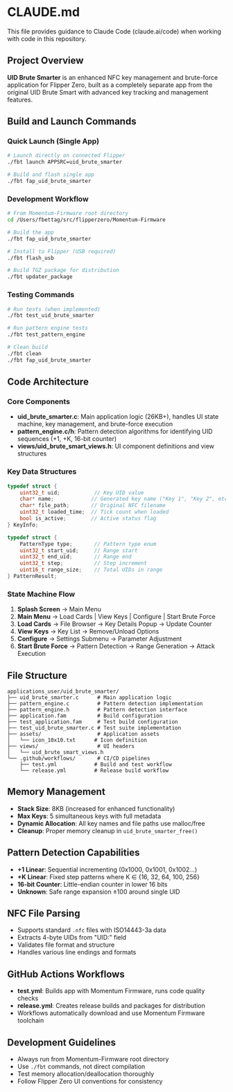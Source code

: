 # CLAUDE.md

This file provides guidance to Claude Code (claude.ai/code) when working with code in this repository.

## Project Overview
**UID Brute Smarter** is an enhanced NFC key management and brute-force application for Flipper Zero, built as a completely separate app from the original UID Brute Smart with advanced key tracking and management features.

## Build and Launch Commands

### Quick Launch (Single App)
```bash
# Launch directly on connected Flipper
./fbt launch APPSRC=uid_brute_smarter

# Build and flash single app
./fbt fap_uid_brute_smarter
```

### Development Workflow
```bash
# From Momentum-Firmware root directory
cd /Users/fbettag/src/flipperzero/Momentum-Firmware

# Build the app
./fbt fap_uid_brute_smarter

# Install to Flipper (USB required)
./fbt flash_usb

# Build TGZ package for distribution
./fbt updater_package
```

### Testing Commands
```bash
# Run tests (when implemented)
./fbt test_uid_brute_smarter

# Run pattern engine tests
./fbt test_pattern_engine

# Clean build
./fbt clean
./fbt fap_uid_brute_smarter
```

## Code Architecture

### Core Components
- **uid_brute_smarter.c**: Main application logic (26KB+), handles UI state machine, key management, and brute-force execution
- **pattern_engine.c/h**: Pattern detection algorithms for identifying UID sequences (+1, +K, 16-bit counter)
- **views/uid_brute_smart_views.h**: UI component definitions and view structures

### Key Data Structures
```c
typedef struct {
    uint32_t uid;           // Key UID value
    char* name;            // Generated key name ("Key 1", "Key 2", etc.)
    char* file_path;       // Original NFC filename
    uint32_t loaded_time;  // Tick count when loaded
    bool is_active;        // Active status flag
} KeyInfo;

typedef struct {
    PatternType type;       // Pattern type enum
    uint32_t start_uid;     // Range start
    uint32_t end_uid;       // Range end
    uint32_t step;          // Step increment
    uint16_t range_size;    // Total UIDs in range
} PatternResult;
```

### State Machine Flow
1. **Splash Screen** → Main Menu
2. **Main Menu** → Load Cards | View Keys | Configure | Start Brute Force
3. **Load Cards** → File Browser → Key Details Popup → Update Counter
4. **View Keys** → Key List → Remove/Unload Options
5. **Configure** → Settings Submenu → Parameter Adjustment
6. **Start Brute Force** → Pattern Detection → Range Generation → Attack Execution

## File Structure
```
applications_user/uid_brute_smarter/
├── uid_brute_smarter.c      # Main application logic
├── pattern_engine.c         # Pattern detection implementation
├── pattern_engine.h         # Pattern detection interface
├── application.fam          # Build configuration
├── test_application.fam     # Test build configuration
├── test_uid_brute_smarter.c # Test suite implementation
├── assets/                  # Application assets
│   └── icon_10x10.txt      # Icon definition
├── views/                   # UI headers
│   └── uid_brute_smart_views.h
└── .github/workflows/       # CI/CD pipelines
    ├── test.yml            # Build and test workflow
    └── release.yml         # Release build workflow
```

## Memory Management
- **Stack Size**: 8KB (increased for enhanced functionality)
- **Max Keys**: 5 simultaneous keys with full metadata
- **Dynamic Allocation**: All key names and file paths use malloc/free
- **Cleanup**: Proper memory cleanup in `uid_brute_smarter_free()`

## Pattern Detection Capabilities
- **+1 Linear**: Sequential incrementing (0x1000, 0x1001, 0x1002...)
- **+K Linear**: Fixed step patterns where K ∈ {16, 32, 64, 100, 256}
- **16-bit Counter**: Little-endian counter in lower 16 bits
- **Unknown**: Safe range expansion ±100 around single UID

## NFC File Parsing
- Supports standard `.nfc` files with ISO14443-3a data
- Extracts 4-byte UIDs from "UID:" field
- Validates file format and structure
- Handles various line endings and formats

## GitHub Actions Workflows
- **test.yml**: Builds app with Momentum Firmware, runs code quality checks
- **release.yml**: Creates release builds and packages for distribution
- Workflows automatically download and use Momentum Firmware toolchain

## Development Guidelines
- Always run from Momentum-Firmware root directory
- Use `./fbt` commands, not direct compilation
- Test memory allocation/deallocation thoroughly
- Follow Flipper Zero UI conventions for consistency